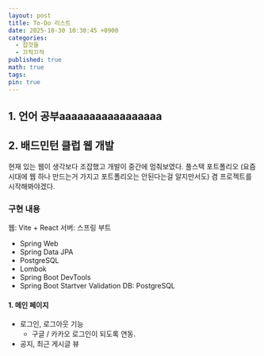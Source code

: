```yaml
---
layout: post
title: To-Do 리스트
date: 2025-10-30 10:30:45 +0900
categories:
  - 잡것들
  - 끄적끄적
published: true
math: true
tags:
pin: true
---
```

## 1. 언어 공부aaaaaaaaaaaaaaaaa
## 2. 배드민턴 클럽 웹 개발
현재 있는 웹이 생각보다 조잡했고 개발이 중간에 멈춰보였다. 풀스택 포트폴리오 (요즘 시대에 웹 하나 만드는거 가지고 포트폴리오는 안된다는걸 알지만서도) 겸 프로젝트를 시작해봐야겠다.

### 구현 내용

웹: Vite + React
서버: 스프링 부트
- Spring Web
- Spring Data JPA
- PostgreSQL
- Lombok
- Spring Boot DevTools
- Spring Boot Startver Validation
DB: PostgreSQL
#### 1. 메인 페이지
- 로그인, 로그아웃 기능
	- 구글 / 카카오 로그인이 되도록 연동. 
- 공지, 최근 게시글 뷰
